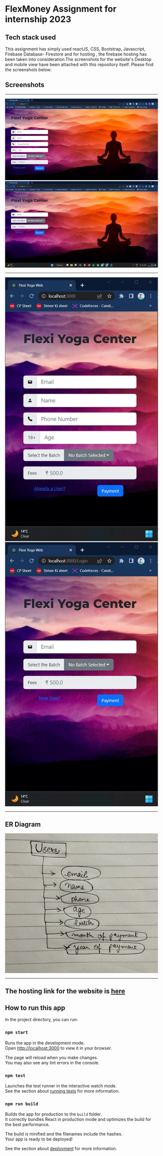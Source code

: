 # FlexMoney Assignment for internship 2023

## Tech stack used
This assignment has simply used reactJS, CSS, Bootstrap, Javascript, Firebase Database- Firestore and for hosting , the firebase hosting has been taken into consideration.The screenshots for the website's Desktop and mobile view have been attached with this repository itself. Please find the screenshots below:
## Screenshots

<hr>
<img src='Screenshots/FlexMoneyTask1.png'>
<img src='Screenshots/FlexMoneyTask2.png'>

<hr>
<img src='Screenshots/FlexMoneyTask3.jpg'>
<img src='Screenshots/FlexMoneyTask4.jpg'>

<hr>

## ER Diagram
<img src='Screenshots/FlexMoneyTask5.jpg'>

<hr>


## The hosting link for the website is  <a href=''>here</a>
## How to run this app

In the project directory, you can run:

### `npm start`

Runs the app in the development mode.\
Open [http://localhost:3000](http://localhost:3000) to view it in your browser.

The page will reload when you make changes.\
You may also see any lint errors in the console.

### `npm test`

Launches the test runner in the interactive watch mode.\
See the section about [running tests](https://facebook.github.io/create-react-app/docs/running-tests) for more information.

### `npm run build`

Builds the app for production to the `build` folder.\
It correctly bundles React in production mode and optimizes the build for the best performance.

The build is minified and the filenames include the hashes.\
Your app is ready to be deployed!

See the section about [deployment](https://facebook.github.io/create-react-app/docs/deployment) for more information.

